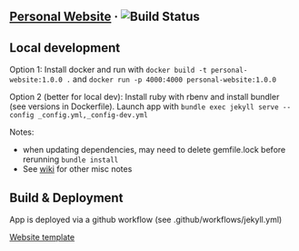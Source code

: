 <p>
    <h2><a href="https://www.matthewdong.dev">Personal Website</a> · <img src="https://travis-ci.org/mdong127/mdong127.github.io.svg?branch=master" alt="Build Status" style="max-width:100%;"></a></h2>
</p>

## Local development

Option 1: Install docker and run with `docker build -t personal-website:1.0.0 .` and `docker run -p 4000:4000 personal-website:1.0.0`

Option 2 (better for local dev): Install ruby with rbenv and install bundler (see versions in Dockerfile).  Launch app with `bundle exec jekyll serve --config _config.yml,_config-dev.yml` 

Notes: 

- when updating dependencies, may need to delete gemfile.lock before rerunning `bundle install`
- See [wiki](https://github.com/matthew-dong-dev/personal-website/wiki) for other misc notes

## Build & Deployment

App is deployed via a github workflow (see .github/workflows/jekyll.yml)

[Website template](https://github.com/sergiokopplin/indigo)